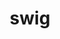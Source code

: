 ---
title: "swig"
layout: cache
categories: [package, develop-2023-06-25]
meta: {"versions": ["4.0.2-fortran", "4.1.1"], "compilers": ["gcc@=11.1.0", "gcc@=11.3.0", "gcc@=7.3.1", "oneapi@=2023.1.0"], "oss": ["amzn2", "ubuntu20.04", "ubuntu22.04"], "platforms": ["linux"], "targets": ["aarch64", "neoverse_n1", "ppc64le", "x86_64", "x86_64_v3"], "stacks": ["aws-ahug", "aws-ahug-aarch64", "data-vis-sdk", "e4s", "e4s-oneapi", "e4s-power", "ml-linux-x86_64-cpu", "ml-linux-x86_64-cuda", "ml-linux-x86_64-rocm", "root"], "num_specs": 10, "num_specs_by_stack": {"root": 10, "ml-linux-x86_64-cpu": 1, "ml-linux-x86_64-rocm": 1, "ml-linux-x86_64-cuda": 1, "e4s-power": 2, "aws-ahug-aarch64": 2, "aws-ahug": 1, "data-vis-sdk": 1, "e4s": 2, "e4s-oneapi": 2}}
spec_details: [{"hash": "c45cpt6oe57zbuoi22swu3qr7ixq2bwq", "compiler": "gcc@=11.3.0", "versions": ["4.1.1"], "os": "ubuntu22.04", "platform": "linux", "target": "x86_64_v3", "variants": ["build_system=autotools"], "stacks": ["root", "ml-linux-x86_64-cpu", "ml-linux-x86_64-rocm", "ml-linux-x86_64-cuda"], "size": "-", "tarball": "https://binaries.spack.io/releases/develop-2023-06-25/build_cache/linux-ubuntu22.04-x86_64_v3/gcc-11.3.0/swig-4.1.1/linux-ubuntu22.04-x86_64_v3-gcc-11.3.0-swig-4.1.1-c45cpt6oe57zbuoi22swu3qr7ixq2bwq.spack"}, {"hash": "toig44x5zskbfmdbwb2kpwsx4h3cfi4i", "compiler": "gcc@=11.1.0", "versions": ["4.1.1"], "os": "ubuntu20.04", "platform": "linux", "target": "ppc64le", "variants": ["build_system=autotools"], "stacks": ["root", "e4s-power"], "size": "-", "tarball": "https://binaries.spack.io/releases/develop-2023-06-25/build_cache/linux-ubuntu20.04-ppc64le/gcc-11.1.0/swig-4.1.1/linux-ubuntu20.04-ppc64le-gcc-11.1.0-swig-4.1.1-toig44x5zskbfmdbwb2kpwsx4h3cfi4i.spack"}, {"hash": "bqqpkrcvawz3dk6b427rqdxt6pmzezri", "compiler": "gcc@=7.3.1", "versions": ["4.1.1"], "os": "amzn2", "platform": "linux", "target": "aarch64", "variants": ["build_system=autotools"], "stacks": ["aws-ahug-aarch64", "root"], "size": "-", "tarball": "https://binaries.spack.io/releases/develop-2023-06-25/build_cache/linux-amzn2-aarch64/gcc-7.3.1/swig-4.1.1/linux-amzn2-aarch64-gcc-7.3.1-swig-4.1.1-bqqpkrcvawz3dk6b427rqdxt6pmzezri.spack"}, {"hash": "jetbo6wuzv3mty6n3afyiaswmfhiwbin", "compiler": "gcc@=7.3.1", "versions": ["4.1.1"], "os": "amzn2", "platform": "linux", "target": "x86_64_v3", "variants": ["build_system=autotools"], "stacks": ["root", "aws-ahug"], "size": "-", "tarball": "https://binaries.spack.io/releases/develop-2023-06-25/build_cache/linux-amzn2-x86_64_v3/gcc-7.3.1/swig-4.1.1/linux-amzn2-x86_64_v3-gcc-7.3.1-swig-4.1.1-jetbo6wuzv3mty6n3afyiaswmfhiwbin.spack"}, {"hash": "vih5fn75b2nu5kdjhi2n2evhkoyxvkcf", "compiler": "gcc@=11.1.0", "versions": ["4.1.1"], "os": "ubuntu20.04", "platform": "linux", "target": "x86_64_v3", "variants": ["build_system=autotools"], "stacks": ["root", "data-vis-sdk", "e4s"], "size": "-", "tarball": "https://binaries.spack.io/releases/develop-2023-06-25/build_cache/linux-ubuntu20.04-x86_64_v3/gcc-11.1.0/swig-4.1.1/linux-ubuntu20.04-x86_64_v3-gcc-11.1.0-swig-4.1.1-vih5fn75b2nu5kdjhi2n2evhkoyxvkcf.spack"}, {"hash": "klddwb7ksxxr7bxftsy7k4yhsnffow6x", "compiler": "gcc@=11.1.0", "versions": ["4.0.2-fortran"], "os": "ubuntu20.04", "platform": "linux", "target": "ppc64le", "variants": ["build_system=autotools"], "stacks": ["root", "e4s-power"], "size": "-", "tarball": "https://binaries.spack.io/releases/develop-2023-06-25/build_cache/linux-ubuntu20.04-ppc64le/gcc-11.1.0/swig-4.0.2-fortran/linux-ubuntu20.04-ppc64le-gcc-11.1.0-swig-4.0.2-fortran-klddwb7ksxxr7bxftsy7k4yhsnffow6x.spack"}, {"hash": "4iou6tqr4bptt6vv4wurwiv42wcf5rsq", "compiler": "oneapi@=2023.1.0", "versions": ["4.1.1"], "os": "ubuntu20.04", "platform": "linux", "target": "x86_64", "variants": ["build_system=autotools"], "stacks": ["root", "e4s-oneapi"], "size": "-", "tarball": "https://binaries.spack.io/releases/develop-2023-06-25/build_cache/linux-ubuntu20.04-x86_64/oneapi-2023.1.0/swig-4.1.1/linux-ubuntu20.04-x86_64-oneapi-2023.1.0-swig-4.1.1-4iou6tqr4bptt6vv4wurwiv42wcf5rsq.spack"}, {"hash": "oxz5aogavq7j6h57dnhs6ofvuatoiex3", "compiler": "gcc@=7.3.1", "versions": ["4.1.1"], "os": "amzn2", "platform": "linux", "target": "neoverse_n1", "variants": ["build_system=autotools"], "stacks": ["aws-ahug-aarch64", "root"], "size": "-", "tarball": "https://binaries.spack.io/releases/develop-2023-06-25/build_cache/linux-amzn2-neoverse_n1/gcc-7.3.1/swig-4.1.1/linux-amzn2-neoverse_n1-gcc-7.3.1-swig-4.1.1-oxz5aogavq7j6h57dnhs6ofvuatoiex3.spack"}, {"hash": "mqil4t3xpo4ujnvudq3wfeikzfqwg2qp", "compiler": "oneapi@=2023.1.0", "versions": ["4.0.2-fortran"], "os": "ubuntu20.04", "platform": "linux", "target": "x86_64", "variants": ["build_system=autotools"], "stacks": ["root", "e4s-oneapi"], "size": "-", "tarball": "https://binaries.spack.io/releases/develop-2023-06-25/build_cache/linux-ubuntu20.04-x86_64/oneapi-2023.1.0/swig-4.0.2-fortran/linux-ubuntu20.04-x86_64-oneapi-2023.1.0-swig-4.0.2-fortran-mqil4t3xpo4ujnvudq3wfeikzfqwg2qp.spack"}, {"hash": "jixbcdjyiubrk4bmns34oxxatpas3pom", "compiler": "gcc@=11.1.0", "versions": ["4.0.2-fortran"], "os": "ubuntu20.04", "platform": "linux", "target": "x86_64_v3", "variants": ["build_system=autotools"], "stacks": ["root", "e4s"], "size": "-", "tarball": "https://binaries.spack.io/releases/develop-2023-06-25/build_cache/linux-ubuntu20.04-x86_64_v3/gcc-11.1.0/swig-4.0.2-fortran/linux-ubuntu20.04-x86_64_v3-gcc-11.1.0-swig-4.0.2-fortran-jixbcdjyiubrk4bmns34oxxatpas3pom.spack"}]
---